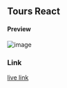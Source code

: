 ## Tours React

#### Preview
![image](https://user-images.githubusercontent.com/101536565/227857262-25d0be11-5d71-4655-a522-d6bade531e90.png)

### Link
[live link](https://tours-react-akash.netlify.app/)
